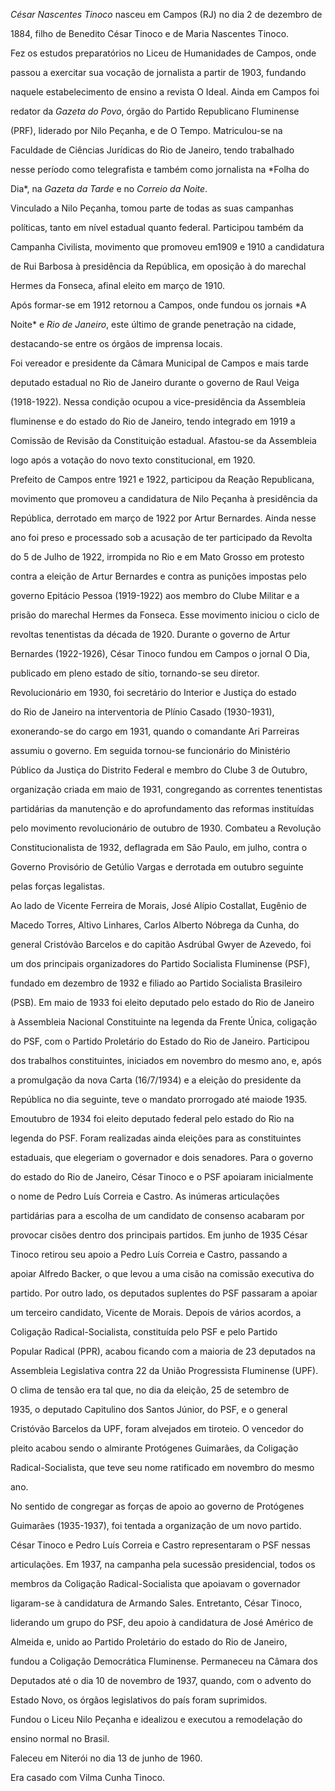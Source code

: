 

*César Nascentes Tinoco* nasceu em Campos (RJ) no dia 2 de dezembro de

1884, filho de Benedito César Tinoco e de Maria Nascentes Tinoco.



Fez os estudos preparatórios no Liceu de Humanidades de Campos, onde

passou a exercitar sua vocação de jornalista a partir de 1903, fundando

naquele estabelecimento de ensino a revista O Ideal. Ainda em Campos foi

redator da *Gazeta do Povo*, órgão do Partido Republicano Fluminense

(PRF), liderado por Nilo Peçanha, e de O Tempo. Matriculou-se na

Faculdade de Ciências Jurídicas do Rio de Janeiro, tendo trabalhado

nesse período como telegrafista e também como jornalista na *Folha do

Dia*, na *Gazeta da Tarde* e no *Correio da Noite*.



Vinculado a Nilo Peçanha, tomou parte de todas as suas campanhas

políticas, tanto em nível estadual quanto federal. Participou também da

Campanha Civilista, movimento que promoveu em1909 e 1910 a candidatura

de Rui Barbosa à presidência da República, em oposição à do marechal

Hermes da Fonseca, afinal eleito em março de 1910.



Após formar-se em 1912 retornou a Campos, onde fundou os jornais *A

Noite* e *Rio de Janeiro*, este último de grande penetração na cidade,

destacando-se entre os órgãos de imprensa locais.



Foi vereador e presidente da Câmara Municipal de Campos e mais tarde

deputado estadual no Rio de Janeiro durante o governo de Raul Veiga

(1918-1922). Nessa condição ocupou a vice-presidência da Assembleia

fluminense e do estado do Rio de Janeiro, tendo integrado em 1919 a

Comissão de Revisão da Constituição estadual. Afastou-se da Assembleia

logo após a votação do novo texto constitucional, em 1920.



Prefeito de Campos entre 1921 e 1922, participou da Reação Republicana,

movimento que promoveu a candidatura de Nilo Peçanha à presidência da

República, derrotado em março de 1922 por Artur Bernardes. Ainda nesse

ano foi preso e processado sob a acusação de ter participado da Revolta

do 5 de Julho de 1922, irrompida no Rio e em Mato Grosso em protesto

contra a eleição de Artur Bernardes e contra as punições impostas pelo

governo Epitácio Pessoa (1919-1922) aos membro do Clube Militar e a

prisão do marechal Hermes da Fonseca. Esse movimento iniciou o ciclo de

revoltas tenentistas da década de 1920. Durante o governo de Artur

Bernardes (1922-1926), César Tinoco fundou em Campos o jornal O Dia,

publicado em pleno estado de sítio, tornando-se seu diretor.



Revolucionário em 1930, foi secretário do Interior e Justiça do estado

do Rio de Janeiro na interventoria de Plínio Casado (1930-1931),

exonerando-se do cargo em 1931, quando o comandante Ari Parreiras

assumiu o governo. Em seguida tornou-se funcionário do Ministério

Público da Justiça do Distrito Federal e membro do Clube 3 de Outubro,

organização criada em maio de 1931, congregando as correntes tenentistas

partidárias da manutenção e do aprofundamento das reformas instituídas

pelo movimento revolucionário de outubro de 1930. Combateu a Revolução

Constitucionalista de 1932, deflagrada em São Paulo, em julho, contra o

Governo Provisório de Getúlio Vargas e derrotada em outubro seguinte

pelas forças legalistas.



Ao lado de Vicente Ferreira de Morais, José Alípio Costallat, Eugênio de

Macedo Torres, Altivo Linhares, Carlos Alberto Nóbrega da Cunha, do

general Cristóvão Barcelos e do capitão Asdrúbal Gwyer de Azevedo, foi

um dos principais organizadores do Partido Socialista Fluminense (PSF),

fundado em dezembro de 1932 e filiado ao Partido Socialista Brasileiro

(PSB). Em maio de 1933 foi eleito deputado pelo estado do Rio de Janeiro

à Assembleia Nacional Constituinte na legenda da Frente Única, coligação

do PSF, com o Partido Proletário do Estado do Rio de Janeiro. Participou

dos trabalhos constituintes, iniciados em novembro do mesmo ano, e, após

a promulgação da nova Carta (16/7/1934) e a eleição do presidente da

República no dia seguinte, teve o mandato prorrogado até maiode 1935.



Emoutubro de 1934 foi eleito deputado federal pelo estado do Rio na

legenda do PSF. Foram realizadas ainda eleições para as constituintes

estaduais, que elegeriam o governador e dois senadores. Para o governo

do estado do Rio de Janeiro, César Tinoco e o PSF apoiaram inicialmente

o nome de Pedro Luís Correia e Castro. As inúmeras articulações

partidárias para a escolha de um candidato de consenso acabaram por

provocar cisões dentro dos principais partidos. Em junho de 1935 César

Tinoco retirou seu apoio a Pedro Luís Correia e Castro, passando a

apoiar Alfredo Backer, o que levou a uma cisão na comissão executiva do

partido. Por outro lado, os deputados suplentes do PSF passaram a apoiar

um terceiro candidato, Vicente de Morais. Depois de vários acordos, a

Coligação Radical-Socialista, constituída pelo PSF e pelo Partido

Popular Radical (PPR), acabou ficando com a maioria de 23 deputados na

Assembleia Legislativa contra 22 da União Progressista Fluminense (UPF).

O clima de tensão era tal que, no dia da eleição, 25 de setembro de

1935, o deputado Capitulino dos Santos Júnior, do PSF, e o general

Cristóvão Barcelos da UPF, foram alvejados em tiroteio. O vencedor do

pleito acabou sendo o almirante Protógenes Guimarães, da Coligação

Radical-Socialista, que teve seu nome ratificado em novembro do mesmo

ano.



No sentido de congregar as forças de apoio ao governo de Protógenes

Guimarães (1935-1937), foi tentada a organização de um novo partido.

César Tinoco e Pedro Luís Correia e Castro representaram o PSF nessas

articulações. Em 1937, na campanha pela sucessão presidencial, todos os

membros da Coligação Radical-Socialista que apoiavam o governador

ligaram-se à candidatura de Armando Sales. Entretanto, César Tinoco,

liderando um grupo do PSF, deu apoio à candidatura de José Américo de

Almeida e, unido ao Partido Proletário do estado do Rio de Janeiro,

fundou a Coligação Democrática Fluminense. Permaneceu na Câmara dos

Deputados até o dia 10 de novembro de 1937, quando, com o advento do

Estado Novo, os órgãos legislativos do país foram suprimidos.



Fundou o Liceu Nilo Peçanha e idealizou e executou a remodelação do

ensino normal no Brasil.



Faleceu em Niterói no dia 13 de junho de 1960.



Era casado com Vilma Cunha Tinoco.



